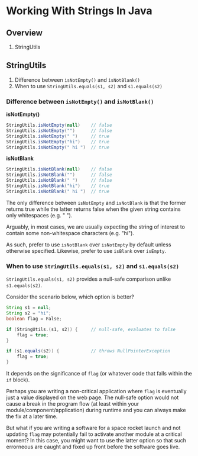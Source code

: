 
# Working With Strings In Java

## Overview

1. StringUtils

## StringUtils

1. Difference between `isNotEmpty()` and `isNotBlank()`
1. When to use `StringUtils.equals(s1, s2)` and `s1.equals(s2)`

### Difference between `isNotEmpty()` and `isNotBlank()`

__isNotEmpty()__

```java
StringUtils.isNotEmpty(null)    // false
StringUtils.isNotEmpty("")      // false
StringUtils.isNotEmpty(" ")     // true
StringUtils.isNotEmpty("hi")    // true
StringUtils.isNotEmpty(" hi ")  // true
```

__isNotBlank__

```java
StringUtils.isNotBlank(null)    // false
StringUtils.isNotBlank("")      // false
StringUtils.isNotBlank(" ")     // false
StringUtils.isNotBlank("hi")    // true
StringUtils.isNotBlank(" hi ")  // true
```

The only difference between `isNotEmpty` and `isNotBlank` is that the former returns true while the latter returns false when the given string contains only whitespaces (e.g. " ").

Arguably, in most cases, we are usually expecting the string of interest to contain some non-whitespace characters (e.g. "hi").

As such, prefer to use `isNotBlank` over `isNotEmpty` by default unless otherwise specified. Likewise, prefer to use `isBlank` over `isEmpty`.

### When to use `StringUtils.equals(s1, s2)` and `s1.equals(s2)`

`StringUtils.equals(s1, s2)` provides a null-safe comparison unlike `s1.equals(s2)`.

Consider the scenario below, which option is better?

```java
String s1 = null;
String s2 = "hi";
boolean flag = False;

if (StringUtils.(s1, s2)) {     // null-safe, evaluates to false
    flag = true;
}

if (s1.equals(s2)) {            // throws NullPointerException
    flag = true;
}
```

It depends on the significance of `flag` (or whatever code that falls within the `if` block).

Perhaps you are writing a non-critical application where `flag` is eventually just a value displayed on the web page. The null-safe option would not cause  a break in the program flow (at least within your module/component/application) during runtime and you can always make the fix at a later time.

But what if you are writing a software for a space rocket launch and not updating `flag` may potentially fail to activate another module at a critical moment? In this case, you might want to use the latter option so that such errorneous are caught and fixed up front before the software goes live.
